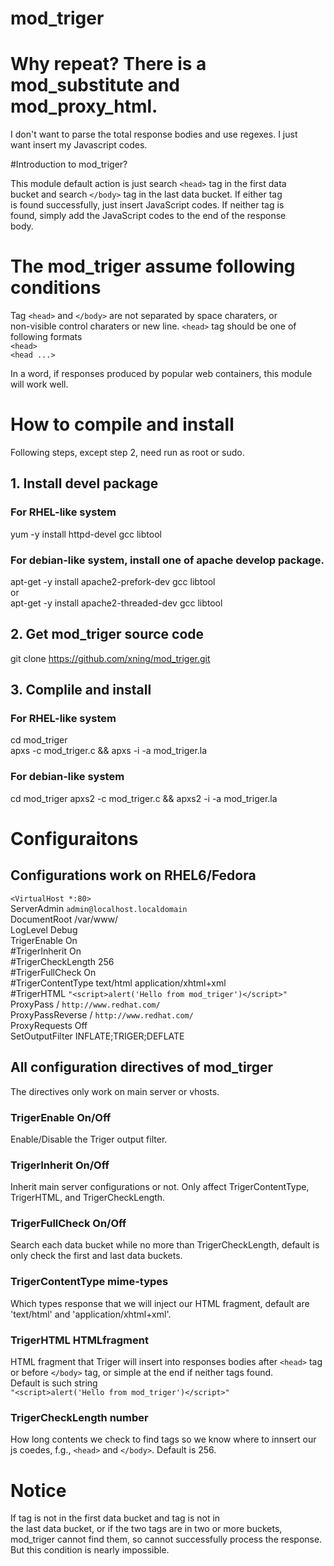 mod_triger
========================================================================

# Why repeat? There is a mod_substitute and mod_proxy_html.

I don't want to parse the total response bodies and use regexes. I just   
want insert my Javascript codes.

#Introduction to  mod_triger?

This module default action is just search `<head>` tag in the first data   
bucket and search `</body>` tag in the last data bucket. If either tag   
is found successfully, just insert JavaScript codes. If neither tag is   
found, simply add the JavaScript codes to the end of the response   
body.

# The mod_triger assume following conditions
Tag `<head>` and `</body>` are not separated by space charaters, or   
non-visible control charaters or new line. `<head>` tag should be one of   
following formats   
`<head>`   
`<head ...>`  

In a word, if responses produced by popular web containers, this module   
will work well.

# How to compile and install

Following steps, except step 2, need run as root or sudo.   

## 1. Install devel package

### For RHEL-like system
yum -y install httpd-devel gcc libtool   

### For debian-like system, install one of apache develop package.
apt-get -y install apache2-prefork-dev gcc libtool   
or   
apt-get -y install apache2-threaded-dev gcc libtool   

## 2. Get mod_triger source code
git clone https://github.com/xning/mod_triger.git   

## 3. Complile and install

### For RHEL-like system
cd mod_triger   
apxs -c mod_triger.c && apxs -i -a  mod_triger.la    

### For debian-like system
cd mod_triger
apxs2 -c mod_triger.c && apxs2 -i -a  mod_triger.la

# Configuraitons

## Configurations work on RHEL6/Fedora
`<VirtualHost *:80>`   
   ServerAdmin  `admin@localhost.localdomain`   
   DocumentRoot /var/www/   
   LogLevel        Debug   
   TrigerEnable    On   
   #TrigerInherit On   
   #TrigerCheckLength 256   
   #TrigerFullCheck On   
   #TrigerContentType text/html application/xhtml+xml   
   #TrigerHTML `"<script>alert('Hello from mod_triger')</script>"`   
   ProxyPass        / `http://www.redhat.com/`   
   ProxyPassReverse / `http://www.redhat.com/`   
   ProxyRequests     Off   
   SetOutputFilter  INFLATE;TRIGER;DEFLATE   
</VirtualHost>   
                                          

## All configuration directives of mod_tirger

The directives only work on main server or vhosts.   

### TrigerEnable On/Off
Enable/Disable the Triger output filter.

### TrigerInherit On/Off
Inherit main server configurations or not. Only affect TrigerContentType, TrigerHTML, and TrigerCheckLength.

### TrigerFullCheck On/Off
Search each data bucket while no more than TrigerCheckLength, default is only check the first and last data buckets.

### TrigerContentType mime-types
Which types response that we will inject our HTML fragment, default are 'text/html' and 'application/xhtml+xml'.

### TrigerHTML HTMLfragment
HTML fragment that Triger will insert into responses bodies after `<head>` tag or before `</body>` tag,  or simple at the end if neither tags found.   
Default is such string   
`"<script>alert('Hello from mod_triger')</script>"`

### TrigerCheckLength number
How long contents we check to find tags so we know where to innsert our js coedes, f.g., `<head>` and `</body>`. Default is 256.


# Notice

If tag <head> is not in the first data bucket and </body> tag is not in   
the last data bucket, or if the two tags are in two or more buckets,   
mod_triger cannot find them, so cannot successfully process the response.   
But this condition is nearly impossible.   
